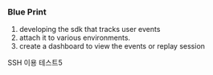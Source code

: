 ### Blue Print

1. developing the sdk that tracks user events
2. attach it to various environments.
3. create a dashboard to view the events or replay session

SSH 이용 테스트5